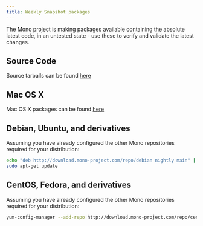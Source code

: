 ```yaml
---
title: Weekly Snapshot packages
---
```


The Mono project is making packages available containing the absolute latest code, in an untested state - use these to verify and validate the latest changes.

Source Code
-----------

Source tarballs can be found [here](http://download.mono-project.com/sources/mono/nightly/)

Mac OS X
--------

Mac OS X packages can be found [here](http://download.mono-project.com/archive/nightly/macos-10-x86/)

Debian, Ubuntu, and derivatives
-------------------------------

Assuming you have already configured the other Mono repositories required for your distribution:

``` bash
echo "deb http://download.mono-project.com/repo/debian nightly main" | sudo tee /etc/apt/sources.list.d/mono-nightly.list
sudo apt-get update
```

CentOS, Fedora, and derivatives
-------------------------------

Assuming you have already configured the other Mono repositories required for your distribution:

``` bash
yum-config-manager --add-repo http://download.mono-project.com/repo/centos-nightly/
```
